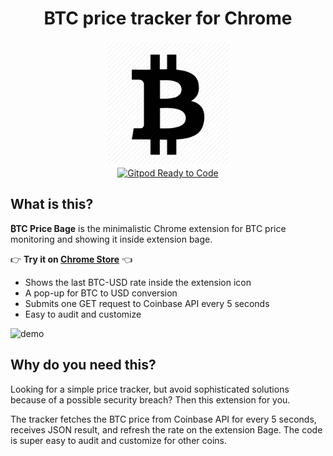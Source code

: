 <h1 align="center">BTC price tracker for Chrome</h1>

<div align="center">
  <a href="https://github.com/ProHronus/BTC-Tracker">
    <img src="img/btc-orig.png" alt="BTC price tracker for Chrome" width="200">
  </a>
  <br>
  <a href="https://gitpod.io/#https://github.com/ProHronus/BTC-Tracker">
    <img src="https://img.shields.io/badge/Gitpod-Ready--to--Code-blue?logo=gitpod" alt="Gitpod Ready to Code">
  </a>
  </div>

## What is this?

**₿TC Price Bage** is the minimalistic Chrome extension for BTC price monitoring and showing it inside extension bage. 

👉 **Try it on [Chrome Store](https://chrome.google.com/webstore/detail/btc-price-bage-tracker/konlmcdlofpoegdkbjocdfojejmfkfbo)** 👈

- Shows the last BTC-USD rate inside the extension icon
- A pop-up for BTC to USD conversion
- Submits one GET request to Coinbase API every 5 seconds
- Easy to audit and customize

![demo](https://user-images.githubusercontent.com/25101963/80285875-a1be3a80-8730-11ea-81c8-27651767deff.gif)
## Why do you need this?

Looking for a simple price tracker, but avoid sophisticated solutions because of a possible security breach?  Then this extension for you. 

The tracker fetches the BTC price from Coinbase API for every 5 seconds, receives JSON result, and refresh the rate on the extension Bage. The code is super easy to audit and customize for other coins. 

